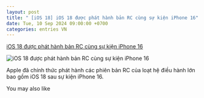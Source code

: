 ```yaml
---
layout: post
title: " [iOS 18] iOS 18 được phát hành bản RC cùng sự kiện iPhone 16"
date: Tue, 10 Sep 2024 09:00:00 +0700
categories: entries VN
---
```

[iOS 18 được phát hành bản RC cùng sự kiện iPhone 16](https://vatvostudio.vn/ios-18-duoc-phat-hanh-ban-rc-cung-iphone-16/)

![iOS 18 được phát hành bản RC cùng sự kiện iPhone 16](https://vatvostudio.vn/wp-content/uploads/2024/09/iOS-18-duoc-phat-hanh-ban-RC-cung-su-kien-iPhone-16-1111.jpg)

Apple đã chính thức phát hành các phiên bản RC của loạt hệ điều hành lớn bao gồm iOS 18 sau sự kiện iPhone 16.

You may also like

